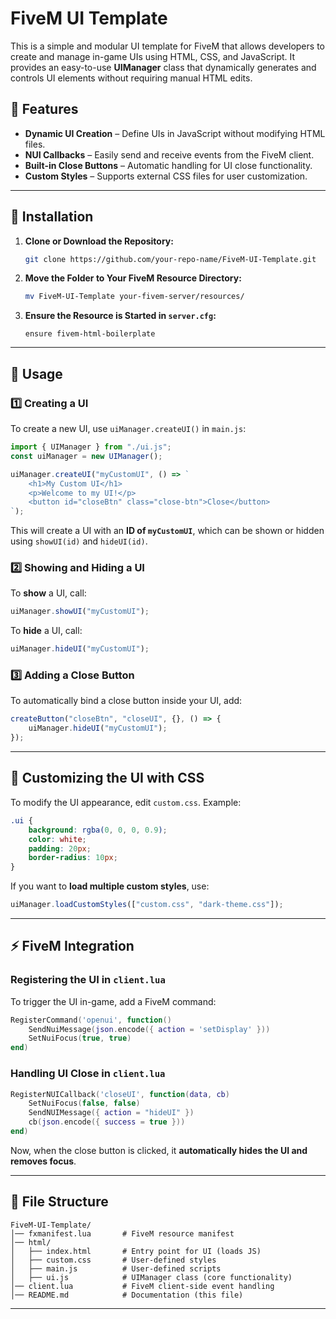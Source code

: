 # FiveM UI Template

This is a simple and modular UI template for FiveM that allows developers to create and manage in-game UIs using HTML, CSS, and JavaScript. It provides an easy-to-use **UIManager** class that dynamically generates and controls UI elements without requiring manual HTML edits.

## 🚀 Features
- **Dynamic UI Creation** – Define UIs in JavaScript without modifying HTML files.
- **NUI Callbacks** – Easily send and receive events from the FiveM client.
- **Built-in Close Buttons** – Automatic handling for UI close functionality.
- **Custom Styles** – Supports external CSS files for user customization.

---

## 📌 Installation
1. **Clone or Download the Repository:**
   ```sh
   git clone https://github.com/your-repo-name/FiveM-UI-Template.git
   ```
2. **Move the Folder to Your FiveM Resource Directory:**
   ```sh
   mv FiveM-UI-Template your-fivem-server/resources/
   ```
3. **Ensure the Resource is Started in `server.cfg`:**
   ```
   ensure fivem-html-boilerplate
   ```

---

## 📖 Usage
### 1️⃣ **Creating a UI**
To create a new UI, use `uiManager.createUI()` in `main.js`:

```javascript
import { UIManager } from "./ui.js";
const uiManager = new UIManager();

uiManager.createUI("myCustomUI", () => `
    <h1>My Custom UI</h1>
    <p>Welcome to my UI!</p>
    <button id="closeBtn" class="close-btn">Close</button>
`);
```

This will create a UI with an **ID of `myCustomUI`**, which can be shown or hidden using `showUI(id)` and `hideUI(id)`.

### 2️⃣ **Showing and Hiding a UI**
To **show** a UI, call:
```javascript
uiManager.showUI("myCustomUI");
```
To **hide** a UI, call:
```javascript
uiManager.hideUI("myCustomUI");
```

### 3️⃣ **Adding a Close Button**
To automatically bind a close button inside your UI, add:
```javascript
createButton("closeBtn", "closeUI", {}, () => {
    uiManager.hideUI("myCustomUI");
});
```

---

## 🎨 Customizing the UI with CSS
To modify the UI appearance, edit `custom.css`. Example:
```css
.ui {
    background: rgba(0, 0, 0, 0.9);
    color: white;
    padding: 20px;
    border-radius: 10px;
}
```

If you want to **load multiple custom styles**, use:
```javascript
uiManager.loadCustomStyles(["custom.css", "dark-theme.css"]);
```

---

## ⚡ FiveM Integration
### **Registering the UI in `client.lua`**
To trigger the UI in-game, add a FiveM command:
```lua
RegisterCommand('openui', function()
    SendNuiMessage(json.encode({ action = 'setDisplay' }))
    SetNuiFocus(true, true)
end)
```

### **Handling UI Close in `client.lua`**
```lua
RegisterNUICallback('closeUI', function(data, cb)
    SetNuiFocus(false, false)
    SendNUIMessage({ action = "hideUI" })
    cb(json.encode({ success = true }))
end)
```

Now, when the close button is clicked, it **automatically hides the UI and removes focus**.

---

## 📂 File Structure
```
FiveM-UI-Template/
│── fxmanifest.lua       # FiveM resource manifest
│── html/
│   ├── index.html       # Entry point for UI (loads JS)
│   ├── custom.css       # User-defined styles
│   ├── main.js          # User-defined scripts
│   ├── ui.js            # UIManager class (core functionality)
│── client.lua           # FiveM client-side event handling
│── README.md            # Documentation (this file)
```

---



